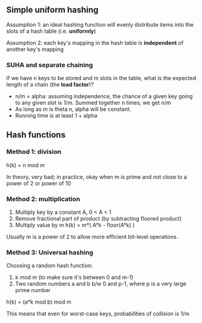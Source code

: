## Simple uniform hashing

Assumption 1: an ideal hashing function will evenly distribute items into the slots of a hash table (i.e. **uniformly**)

Assumption 2: each key's mapping in the hash table is **independent** of another key's mapping

### SUHA and separate chaining

If we have n keys to be stored and m slots in the table, what is the expected length of a chain (the **load factor**)?

- n/m = alpha: assuming independence, the chance of a given key going to any given slot is 1/m. Summed together n times, we get n/m
- As long as m is theta n, alpha will be constant.
- Running time is at least 1 + alpha

## Hash functions

### Method 1: division

h(k) = n mod m

In theory, very bad; in practice, okay when m is prime and not close to a power of 2 or power of 10

### Method 2: multiplication

1. Multiply key by a constant A, 0 < A < 1
2. Remove fractional part of product (by subtracting floored product)
3. Multiply value by m
   h(k) = m\*( A\*k - floor(A\*k) )

Usually m is a power of 2 to allow more efficient bit-level operations.

### Method 3: Universal hashing

Choosing a random hash function:

1. k mod m (to make sure it's between 0 and m-1)
2. Two random numbers a and b b/w 0 and p-1, where p is a very large prime number

h(k) = (a\*k mod b) mod m

This means that even for worst-case keys, probabilities of collision is 1/m
